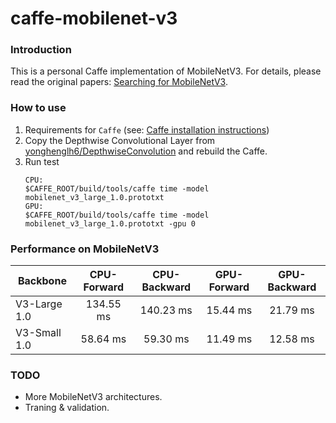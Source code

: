 # caffe-mobilenet-v3
### Introduction
This is a personal Caffe implementation of MobileNetV3. For details, please read the original papers: [Searching for MobileNetV3](https://arxiv.org/pdf/1905.02244.pdf).

### How to use
1. Requirements for `Caffe` (see: [Caffe installation instructions](http://caffe.berkeleyvision.org/installation.html))
2. Copy the Depthwise Convolutional Layer from [yonghenglh6/DepthwiseConvolution](https://github.com/yonghenglh6/DepthwiseConvolution) and rebuild the Caffe.
3. Run test
	```Shell
	CPU:
	$CAFFE_ROOT/build/tools/caffe time -model mobilenet_v3_large_1.0.prototxt
	GPU:
	$CAFFE_ROOT/build/tools/caffe time -model mobilenet_v3_large_1.0.prototxt -gpu 0
	```

### Performance on MobileNetV3
| Backbone            | CPU-Forward | CPU-Backward | GPU-Forward | GPU-Backward |
| ------------------- |:---------:  | :---------:  | :---------: | :---------:  |
| V3-Large 1.0        |  134.55 ms  |  140.23 ms   |  15.44 ms   |   21.79 ms   |
| V3-Small 1.0        |  58.64  ms  |  59.30  ms   |  11.49 ms   |   12.58 ms   |


### TODO
 - More MobileNetV3 architectures.
 - Traning & validation.




